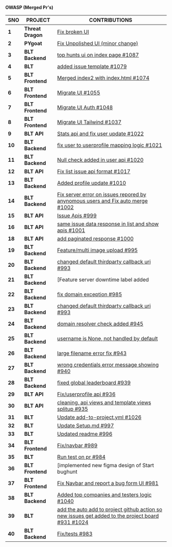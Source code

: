 
**OWASP (Merged Pr's)**

| **SNO** | **PROJECT** | **CONTRIBUTIONS** |
| --- | --- | --- |
| **1** | **Threat Dragon** | [Fix broken UI](https://github.com/OWASP/threat-dragon/pull/427) |
| **2** | **PYgoat** | [Fix Unpolished UI (minor change)](https://github.com/adeyosemanputra/pygoat/pull/175) |
| **3** | **BLT Backend** | [top hunts ui on index page #1087](https://github.com/OWASP/BLT/pull/1087) |
| **4** | **BLT** | [added issue template #1079](https://github.com/OWASP/BLT/pull/1079) |
| **5** | **BLT Frontend** | [Merged index2 with index.html #1074](https://github.com/OWASP/BLT/pull/1074) |
| **6** | **BLT Frontend** | [Migrate UI #1055](https://github.com/OWASP/BLT/pull/1055) |
| **7** | **BLT Frontend** | [Migrate UI Auth #1048](https://github.com/OWASP/BLT/pull/1048) |
| **8** | **BLT Frontend** | [Migrate UI Tailwind #1037](https://github.com/OWASP/BLT/pull/1037/commits) |
| **9** | **BLT API** | [Stats api and fix user update #1022](https://github.com/OWASP/BLT/pull/1022) |
| **10** | **BLT Backend** | [fix user to userprofile mapping logic #1021](https://github.com/OWASP/BLT/pull/1021) |
| **11** | **BLT Backend** | [Null check added in user api #1020](https://github.com/OWASP/BLT/pull/1020) |
| **12** | **BLT API** | [Fix list issue api format #1017](https://github.com/OWASP/BLT/pull/1017) |
| **13** | **BLT Backend** | [Added profile update #1010](https://github.com/OWASP/BLT/pull/1010) |
| **14** | **BLT Backend** | [Fix server error on issues repored by anynomous users and Fix auto merge #1002](https://github.com/OWASP/BLT/pull/1002) |
| **15** | **BLT API** | [Issue Apis #999](https://github.com/OWASP/BLT/pull/999) |
| **16** | **BLT API** | [same issue data response in list and show apis #1001](https://github.com/OWASP/BLT/pull/1001) |
| **18** | **BLT API** | [add paginated response #1000](https://github.com/OWASP/BLT/pull/1000) |
| **19** | **BLT Backend** | [Feature/multi image upload #995](https://github.com/OWASP/BLT/pull/995) |
| **20** | **BLT Backend** | [changed default thirdparty callback uri #993](https://github.com/OWASP/BLT/pull/993) |
| **21** | **BLT Backend** | [Feature server downtime label added | bypass domain validation #990](https://github.com/OWASP/BLT/pull/990) |
| **22** | **BLT Backend** | [fix domain exception #985](https://github.com/OWASP/BLT/pull/985) |
| **23** | **BLT Backend** | [changed default thirdparty callback uri #993](https://github.com/OWASP/BLT/pull/993) |
| **24** | **BLT Backend** | [domain resolver check added #945](https://github.com/OWASP/BLT/pull/945) |
| **25** | **BLT Backend** | [username is None, not handled by default](https://github.com/OWASP/BLT/pull/944) |
| **26** | **BLT Backend** | [large filename error fix #943](https://github.com/OWASP/BLT/pull/943)
| **27** | **BLT Backend** | [wrong credentials error message showing #940](https://github.com/OWASP/BLT/pull/940) |
| **28** | **BLT Backend** | [fixed global leaderboard #939](https://github.com/OWASP/BLT/pull/939) |
| **29** | **BLT API** | [Fix/userprofile api #936](https://github.com/OWASP/BLT/pull/936)
| **30** | **BLT API** | [cleaning, api views and template views splitup #935](https://github.com/OWASP/BLT/pull/935) |
| **31** | **BLT** | [Update add-to-project.yml #1026](https://github.com/OWASP/BLT/pull/1026) |
| **32** | **BLT** | [Update Setup.md #997](https://github.com/OWASP/BLT/pull/997) |
| **33** | **BLT** | [Updated readme #996](https://github.com/OWASP/BLT/pull/996) |
| **34** | **BLT Frontend** | [Fix/navbar #989](https://github.com/OWASP/BLT/pull/989) |
| **35** | **BLT** | [Run test on pr #984](https://github.com/OWASP/BLT/pull/984) |
| **36** | **BLT Frontend** | [implemented new figma design of Start bughunt| new fields added #982](https://github.com/OWASP/BLT/pull/982) |
| **37** | **BLT Frontend** | [Fix Navbar and report a bug form UI #981](https://github.com/OWASP/BLT/pull/981) |
| **38** | **BLT Backend** | [Added top companies and testers logic #1040](https://github.com/OWASP/BLT/pull/1040) |
| **39** | **BLT** | [add the auto add to project github action so new issues get added to the project board #931 #1024](https://github.com/OWASP/BLT/pull/1024) |
| **40** | **BLT Backend** | [Fix/tests #983](https://github.com/OWASP/BLT/pull/983) |

